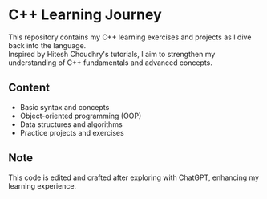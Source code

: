 # C++ Learning Journey

This repository contains my C++ learning exercises and projects as I dive back into the language.  
Inspired by Hitesh Choudhry's tutorials, I aim to strengthen my understanding of C++ fundamentals and advanced concepts.

## Content
- Basic syntax and concepts
- Object-oriented programming (OOP)
- Data structures and algorithms
- Practice projects and exercises

## Note  
This code is edited and crafted after exploring with ChatGPT, enhancing my learning experience.
